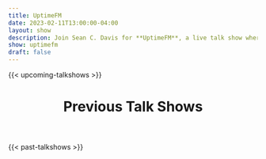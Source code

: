 ```yaml
---
title: UptimeFM
date: 2023-02-11T13:00:00-04:00
layout: show
description: Join Sean C. Davis for **UptimeFM**, a live talk show where you'll meet prominent members of the developer community and learn more about them and what they're working on these days. Can't make it live? Watch the recordings below or [listen to the podcast](https://uptimefm.buzzsprout.com/).
show: uptimefm
draft: false
---
```


{{< upcoming-talkshows >}}

  <div class="mb-20">
    <header class="container px-6 pt-5 mx-auto">
      <h1 class="mb-2 text-5xl font-bold">Previous Talk Shows</h1>
    </header>
  </div>
{{< past-talkshows >}}